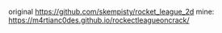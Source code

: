 original https://github.com/skempisty/rocket_league_2d
mine: https://m4rtianc0des.github.io/rockectleagueoncrack/
